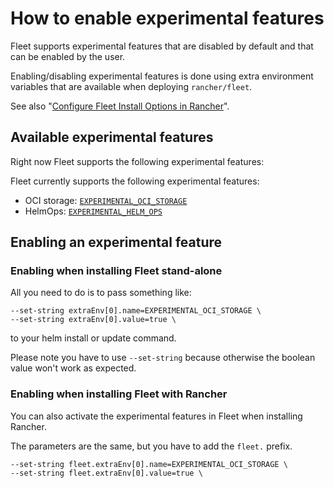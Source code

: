 # How to enable experimental features

Fleet supports experimental features that are disabled by default and that can be enabled by the user.

Enabling/disabling experimental features is done using extra environment variables that are available when deploying `rancher/fleet`.

See also "[Configure Fleet Install Options in Rancher](./ref-configuration#configure-fleet-install-options-in-rancher)".

## Available experimental features

Right now Fleet supports the following experimental features:

Fleet currently supports the following experimental features:
* OCI storage: [`EXPERIMENTAL_OCI_STORAGE`](./oci-storage.md)
* HelmOps: [`EXPERIMENTAL_HELM_OPS`](./helm-ops.md)

## Enabling an experimental feature

### Enabling when installing Fleet stand-alone

All you need to do is to pass something like:
```
--set-string extraEnv[0].name=EXPERIMENTAL_OCI_STORAGE \
--set-string extraEnv[0].value=true \
```
to your helm install or update command.

Please note you have to use `--set-string` because otherwise the boolean value won't work as expected.

### Enabling when installing Fleet with Rancher

You can also activate the experimental features in Fleet when installing Rancher.

The parameters are the same, but you have to add the `fleet.` prefix.

```
--set-string fleet.extraEnv[0].name=EXPERIMENTAL_OCI_STORAGE \
--set-string fleet.extraEnv[0].value=true \
```
